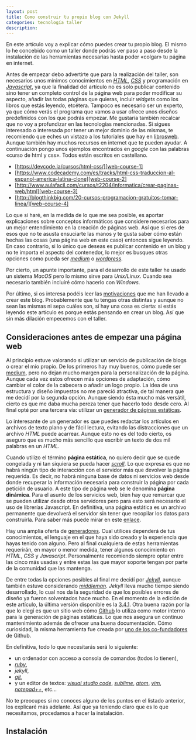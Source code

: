 ```yaml
---
layout: post
title: Como construir tu propio blog con Jekyll
categories: tecnología taller
description: 
---
```

En este artículo voy a explicar cómo puedes crear tu propio blog. El mismo lo he concebido como un taller donde podrás ver paso a paso desde la instalación de las herramientas necesarias hasta poder «colgar» tu página en internet. 

Antes de empezar debo advertirte que para la realización del taller, son necesarios unos mínimos conocimientos en _[HTML][html]_, _[CSS][css]_ y programación en _[Javascript][js]_, ya que la finalidad del artículo no es solo publicar contenido sino tener un completo control de la página web para poder modificar su aspecto, añadir las todas páginas que quieras, incluir _widgets_ como los libros que estás leyendo, etcétera. Tampoco es necesario ser un experto, ya que cómo verás el programa que vamos a usar ofrece unos diseños predefinidos con los que podrás empezar. Me gustaría también recalcar que no voy a profundizar en las tecnologías mencionadas. Si sigues interesado o interesada por tener un mejor dominio de las mismas, te recomiendo que eches un vistazo a los tutoriales que hay en [librosweb][librosweb]. Aunque también hay muchos recursos en internet que te pueden ayudar. A continuación pongo unos ejemplos encontrados en _google_ con las palabras «curso de html y css». Todos están escritos en castellano.

* [https://devcode.la/cursos/html-css/][web-course-1]
* [https://www.codecademy.com/es/tracks/html-css-traduccion-al-espanol-america-latina-clone][web-course-2]
* [http://www.aulafacil.com/cursos/t2204/informatica/crear-paginas-web/html][web-course-3]
* [http://blogthinkbig.com/20-cursos-programacion-gratuitos-tomar-linea/][web-course-4]

Lo que si haré, en la medida de lo que me sea posible, es aportar explicaciones sobre conceptos informáticos que considere necesarios para un mejor entendimiento en la creación de páginas web. Así que si eres de esos que no te asusta ensuciarte las manos y te gusta saber cómo están hechas las cosas (una página web en este caso) entonces sigue leyendo. En caso contrario, si lo único que deseas es publicar contenido en un blog y no te importa el aspecto del contenedor, lo mejor es busques otras opciones como pueda ser _[medium][medium]_ o _[wordpress][wordpress]_.

Por cierto, un apunte importante, para el desarrollo de este taller he usado un sistema _MacOS_ pero lo mismo sirve para _Unix/Linux_. Cuando sea necesario también incluiré cómo hacerlo con _Windows_.

Por último, si os interesa podéis leer las [motivaciones][motivaciones] que me han llevado a crear este blog. Probablemente que tu tengas otras distintas y aunque no sean las mismas ni sepa cuáles son, sí hay una cosa es cierta: si estás leyendo este artículo es porque estás pensando en crear un blog. Así que sin más dilación empecemos con el taller.

## Consideraciones antes de empezar una página web
Al principio estuve valorando si utilizar un servicio de publicación de blogs o crear el mío propio. De los primeros hay muy buenos, cómo puede ser [medium][medium], pero no dejan mucho margen para la personalización de la página. Aunque cada vez estos ofrecen más opciones de adaptación, cómo cambiar el color de la cabecera o añadir un logo propio. La idea de una estructura y diseño impuestos no me pareció atractiva, de tal manera que me decidí por la segunda opción. Aunque siendo ésta mucho más versátil, cierto es que me daba mucha pereza tener que hacerlo todo desde cero. Al final opté por una tercera vía: utilizar un [generador de páginas estáticas][web-sites-generator].

Lo interesante de un generador es que puedes redactar los artículos en archivos de texto plano y de fácil lectura, evitando las distracciones que un archivo _HTML_ puede acarrear. Aunque esto no es del todo cierto, os aseguro que es mucho más sencillo que escribir un texto de dos mil palabras en un _HTML_.

Cuando utilizo el término __página estática__, no quiero decir que se quede congelada y ni tan siquiera se pueda hacer _[scroll][scroll]_. Lo que expresa es que no habrá ningún tipo de interacción con el servidor más que devolver la página requerida. Es decir, no habrá ninguna base de datos ni servicios web desde donde recuperar la información necesaria para construir la página por cada petición de usuario. A este tipo de página web se le denomina __página dinámica__. Para el asunto de los servicios web, bien hay que remarcar que se pueden utilizar desde otros servidores pero para esto será necesario el uso de librerías Javascript. En definitiva, una página estática es un archivo permanente que devolverá el servidor sin tener que recopilar los datos para construirla. Para saber más puede mirar en este [enlace][pag-sta-dyn].

Hay una amplia oferta de [generadores][generators]. Cual utilices dependerá de tus conocimientos, el lenguaje en el que haya sido creado y la experiencia que hayas tenido con alguno. Pero al final cualquiera de estas herramientas requerirán, en mayor o menor medida, tener algunos conocimiento en _HTML_, _CSS_ y _Javascript_. Personalmente recomiendo siempre optar entre las cinco más usadas y entre estas las que mayor soporte tengan por parte de la comunidad que las mantenga.

De entre todas la opciones posibles al final me decidí por _[Jekyll][jekyll]_, aunque también estuve considerando _[middleman][middleman]_. _Jekyll_ lleva mucho tiempo siendo desarrollado, lo cual nos da la seguridad de que los posibles errores de diseño ya fueron solventados hace mucho. En el momento de la edición de este artículo, la última versión disponible es la [3.4.1][jekyll-current-version]. Otra buena razón por la que lo elegí es que un sitio web cómo [Github][github-pages] lo utiliza como motor interno para la generación de páginas estáticas. Lo que nos asegura un continuo mantenimiento además de ofrecer una buena documentación. Cómo curiosidad, la misma herramienta fue creada por [uno de los co-fundadores][github-co-founder] de Github.

En definitiva, todo lo que necesitarás será lo siguiente:
* un ordenador con acceso a consola de comandos (todos lo tienen),
* _[ruby][ruby]_,
* _jekyll_,
* _[git][git]_,
* y un editor de textos: _[visual studio code][code]_, _[sublime][sublime]_, _[atom][atom]_, _[vim][vim]_, _[notepad++][notepad]_, etc...

No te preocupes si no conoces alguno de los puntos en el listado anterior, los explicaré más adelante. Así que ya teniendo claro que es lo que necesitamos, procedamos a hacer la instalación.

## Instalación

[html]: https://es.wikipedia.org/wiki/HTML5
[css]: https://es.wikipedia.org/wiki/Hoja_de_estilos_en_cascada
[js]: https://es.wikipedia.org/wiki/JavaScript
[web-course-1]: https://devcode.la/cursos/html-css/
[web-course-2]: https://www.codecademy.com/es/tracks/html-css-traduccion-al-espanol-america-latina-clone
[web-course-3]: http://www.aulafacil.com/cursos/t2204/informatica/crear-paginas-web/html
[web-course-4]: http://blogthinkbig.com/20-cursos-programacion-gratuitos-tomar-linea/
[medium]: https://medium.com/
[wordpress]: https://es.wordpress.com/
[librosweb]: http://librosweb.es
[motivaciones]: /motivaciones
[scroll]: https://es.wikipedia.org/wiki/Scroll
[pag-sta-dyn]: https://es.wikipedia.org/wiki/P%C3%A1gina_web#P.C3.A1ginas_est.C3.A1ticas_versus_p.C3.A1ginas_din.C3.A1micas
[generators]: https://github.com/pinceladasdaweb/Static-Site-Generators
[jekyll]: http://jekyllrb.com/
[github-pages]: https://pages.github.com/
[ruby]: https://www.ruby-lang.org/es/
[git]: https://git-scm.com/
[code]: https://code.visualstudio.com/
[sublime]: https://www.sublimetext.com/
[atom]: https://atom.io/
[vim]: http://www.vim.org/
[notepad]: https://notepad-plus-plus.org/
[web-sites-generator]: https://jsjutsu.com/blog/2015/12/generadores-web-estaticas/
[middleman]: https://middlemanapp.com/
[jekyll-current-version]: https://jekyllrb.com/news/2017/03/02/jekyll-3-4-1-released/
[github-co-founder]: https://en.wikipedia.org/wiki/Tom_Preston-Werner